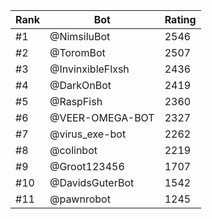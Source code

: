 Rank|Bot|Rating
---|---|---
#1|@NimsiluBot|2546
#2|@ToromBot|2507
#3|@InvinxibleFlxsh|2436
#4|@DarkOnBot|2419
#5|@RaspFish|2360
#6|@VEER-OMEGA-BOT|2327
#7|@virus_exe-bot|2262
#8|@colinbot|2219
#9|@Groot123456|1707
#10|@DavidsGuterBot|1542
#11|@pawnrobot|1245

